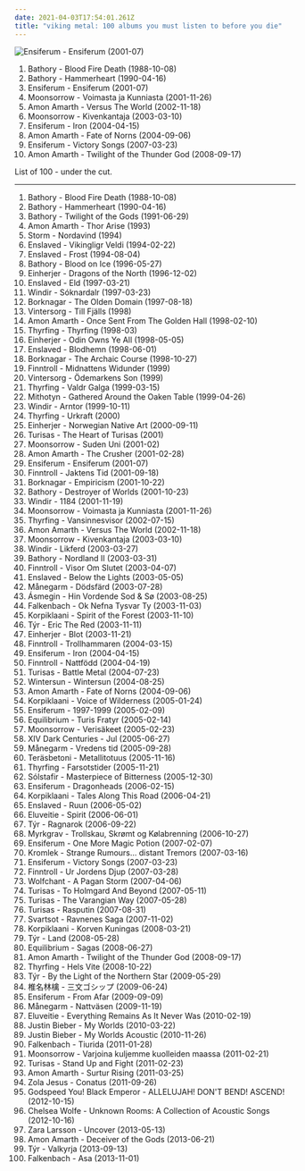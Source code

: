 ```yaml
---
date: 2021-04-03T17:54:01.261Z
title: "viking metal: 100 albums you must listen to before you die"
---
```

![Ensiferum - Ensiferum (2001-07)](http://coverartarchive.org/release/6a09c076-9970-45f9-9410-d8b0d484d4e7/2996949000-500.jpg "Ensiferum - Ensiferum (2001-07)")
<ol class="albums">
<li data-cover="http://coverartarchive.org/release/ae894b9c-8211-3dcd-ab3f-5c0960d2e4c6/13837179898-500.jpg" data-tags="black metal, viking metal" role="button">Bathory - Blood Fire Death (1988-10-08)</li>
<li data-cover="http://coverartarchive.org/release/d6dbc518-3ad6-39a5-ab01-1b24f87e2e45/19434936368-500.jpg" data-tags="viking metal" role="button">Bathory - Hammerheart (1990-04-16)</li>
<li data-cover="http://coverartarchive.org/release/6a09c076-9970-45f9-9410-d8b0d484d4e7/2996949000-500.jpg" data-tags="folk metal, viking metal" role="button">Ensiferum - Ensiferum (2001-07)</li>
<li data-cover="https://img.discogs.com/6I28TAxCUoXkdWCSZFbVVuQE9_Q=/fit-in/600x600/filters:strip_icc():format(jpeg):mode_rgb():quality(90)/discogs-images/R-1338887-1210954766.jpeg.jpg" data-tags="viking metal, folk metal, pagan metal" role="button">Moonsorrow - Voimasta ja Kunniasta (2001-11-26)</li>
<li data-cover="http://coverartarchive.org/release/a8e692d6-1ebb-47b7-b41d-c508ba318263/16366579010-500.jpg" data-tags="melodic death metal" role="button">Amon Amarth - Versus The World (2002-11-18)</li>
<li data-cover="https://img.discogs.com/6I28TAxCUoXkdWCSZFbVVuQE9_Q=/fit-in/600x600/filters:strip_icc():format(jpeg):mode_rgb():quality(90)/discogs-images/R-1338887-1210954766.jpeg.jpg" data-tags="viking metal, folk metal" role="button">Moonsorrow - Kivenkantaja (2003-03-10)</li>
<li data-cover="http://coverartarchive.org/release/7c0561d3-5460-4b8d-8ff2-3076172c5d49/6506123080-500.jpg" data-tags="folk metal, viking metal" role="button">Ensiferum - Iron (2004-04-15)</li>
<li data-cover="http://coverartarchive.org/release/60447ee2-1289-30be-be08-5ce0cb82a3a7/8158297637-500.jpg" data-tags="melodic death metal" role="button">Amon Amarth - Fate of Norns (2004-09-06)</li>
<li data-cover="http://coverartarchive.org/release/6fe4d6ce-790c-3a29-a80c-b46823f722ff/4258363805-500.jpg" data-tags="folk metal, viking metal" role="button">Ensiferum - Victory Songs (2007-03-23)</li>
<li data-cover="http://coverartarchive.org/release/96cf1767-5939-3713-9986-98979c3bcc1e/14258133969-500.jpg" data-tags="melodic death metal" role="button">Amon Amarth - Twilight of the Thunder God (2008-09-17)</li>
</ol>
List of 100 - under the cut.
<!-- more -->

_________________

<ol class="albums">
<li data-cover="http://coverartarchive.org/release/ae894b9c-8211-3dcd-ab3f-5c0960d2e4c6/13837179898-500.jpg" data-tags="black metal, viking metal" role="button">
Bathory - Blood Fire Death (1988-10-08)
</li>
<li data-cover="http://coverartarchive.org/release/d6dbc518-3ad6-39a5-ab01-1b24f87e2e45/19434936368-500.jpg" data-tags="viking metal" role="button">
Bathory - Hammerheart (1990-04-16)
</li>
<li data-cover="http://coverartarchive.org/release/b2abc486-cb39-4f9d-b649-27dec8e95608/13837286446-500.jpg" data-tags="viking metal" role="button">
Bathory - Twilight of the Gods (1991-06-29)
</li>
<li data-cover="http://coverartarchive.org/release/8bc675fa-b2d2-4928-942c-fc0932aebe79/4777026060-500.jpg" data-tags="melodic death metal, viking metal, death metal" role="button">
Amon Amarth - Thor Arise (1993)
</li>
<li data-cover="http://coverartarchive.org/release/53ae9c76-5e9e-4342-98db-5fdeb63af1d8/21058797776-500.jpg" data-tags="folk metal, viking metal" role="button">
Storm - Nordavind (1994)
</li>
<li data-cover="http://coverartarchive.org/release/22322913-4e1b-4243-9a27-4d1810708ab4/4618745625-500.jpg" data-tags="black metal" role="button">
Enslaved - Vikingligr Veldi (1994-02-22)
</li>
<li data-cover="http://coverartarchive.org/release/ca7d60c3-7812-41c8-bfe9-0ca2aeb484e2/19073133350-500.jpg" data-tags="black metal" role="button">
Enslaved - Frost (1994-08-04)
</li>
<li data-cover="https://img.discogs.com/26pcwglune0yDgZngk_fRFHKFKY=/fit-in/600x600/filters:strip_icc():format(jpeg):mode_rgb():quality(90)/discogs-images/R-6199166-1432728271-7272.jpeg.jpg" data-tags="viking metal" role="button">
Bathory - Blood on Ice (1996-05-27)
</li>
<li data-cover="https://img.discogs.com/ZuYu1t3LAkc833eMw8IHrKJbSWc=/fit-in/600x589/filters:strip_icc():format(jpeg):mode_rgb():quality(90)/discogs-images/R-2169250-1267742405.jpeg.jpg" data-tags="viking metal" role="button">
Einherjer - Dragons of the North (1996-12-02)
</li>
<li data-cover="http://coverartarchive.org/release/f2e77801-c099-4f25-9857-c7309540a4b3/18127167841-500.jpg" data-tags="black metal, viking metal" role="button">
Enslaved - Eld (1997-03-21)
</li>
<li data-cover="http://coverartarchive.org/release/55c1eacb-cacf-4d34-a7c1-fc9a352ad96d/5429257044-500.jpg" data-tags="black metal, viking metal" role="button">
Windir - Sóknardalr (1997-03-23)
</li>
<li data-cover="https://img.discogs.com/6-Ir8GHxyipCCoSgas9vj2hBvn0=/fit-in/600x600/filters:strip_icc():format(jpeg):mode_rgb():quality(90)/discogs-images/R-8011752-1453560296-6777.jpeg.jpg" data-tags="black metal, viking metal" role="button">
Borknagar - The Olden Domain (1997-08-18)
</li>
<li data-cover="https://img.discogs.com/xmYtOGGDZNlhDojJ_WqZKeVOE6s=/fit-in/550x556/filters:strip_icc():format(jpeg):mode_rgb():quality(90)/discogs-images/R-2346077-1415984067-6528.jpeg.jpg" data-tags="viking metal" role="button">
Vintersorg - Till Fjälls (1998)
</li>
<li data-cover="http://coverartarchive.org/release/b54b9333-5cba-41a4-82bd-9e52ac5b5d63/18272696448-500.jpg" data-tags="melodic death metal" role="button">
Amon Amarth - Once Sent From The Golden Hall (1998-02-10)
</li>
<li data-cover="https://img.discogs.com/PBZ1G8-uUSfimdtqpSozSZDeeug=/fit-in/600x519/filters:strip_icc():format(jpeg):mode_rgb():quality(90)/discogs-images/R-648606-1602693361-6969.jpeg.jpg" data-tags="viking metal" role="button">
Thyrfing - Thyrfing (1998-03)
</li>
<li data-cover="http://coverartarchive.org/release/f2411a4f-20af-4016-aa75-a8d0b083ed6f/25545963152-500.jpg" data-tags="viking metal" role="button">
Einherjer - Odin Owns Ye All (1998-05-05)
</li>
<li data-cover="http://coverartarchive.org/release/c5f91694-199e-3a0a-b4d9-9985c40a979c/18279167821-500.jpg" data-tags="black metal, viking metal" role="button">
Enslaved - Blodhemn (1998-06-01)
</li>
<li data-cover="https://img.discogs.com/6-Ir8GHxyipCCoSgas9vj2hBvn0=/fit-in/600x600/filters:strip_icc():format(jpeg):mode_rgb():quality(90)/discogs-images/R-8011752-1453560296-6777.jpeg.jpg" data-tags="black metal" role="button">
Borknagar - The Archaic Course (1998-10-27)
</li>
<li data-cover="http://coverartarchive.org/release/f4ef0e9a-efd6-4f1c-a6cd-b88edc26cb32/11690344953-500.jpg" data-tags="folk metal" role="button">
Finntroll - Midnattens Widunder (1999)
</li>
<li data-cover="https://img.discogs.com/xmYtOGGDZNlhDojJ_WqZKeVOE6s=/fit-in/550x556/filters:strip_icc():format(jpeg):mode_rgb():quality(90)/discogs-images/R-2346077-1415984067-6528.jpeg.jpg" data-tags="viking metal" role="button">
Vintersorg - Ödemarkens Son (1999)
</li>
<li data-cover="https://img.discogs.com/PBZ1G8-uUSfimdtqpSozSZDeeug=/fit-in/600x519/filters:strip_icc():format(jpeg):mode_rgb():quality(90)/discogs-images/R-648606-1602693361-6969.jpeg.jpg" data-tags="viking metal" role="button">
Thyrfing - Valdr Galga (1999-03-15)
</li>
<li data-cover="https://img.discogs.com/tC3ji9850g493_yT5SJEJcw07Rg=/fit-in/600x1068/filters:strip_icc():format(jpeg):mode_rgb():quality(90)/discogs-images/R-11966123-1525637215-4198.jpeg.jpg" data-tags="viking metal" role="button">
Mithotyn - Gathered Around the Oaken Table (1999-04-26)
</li>
<li data-cover="http://coverartarchive.org/release/43e33729-569e-3500-86bd-b2067f3d163a/21922535473-500.jpg" data-tags="black metal, viking metal" role="button">
Windir - Arntor (1999-10-11)
</li>
<li data-cover="http://coverartarchive.org/release/c7cdedb7-71b1-4650-8f63-beeaad10b656/21888014412-500.jpg" data-tags="viking metal" role="button">
Thyrfing - Urkraft (2000)
</li>
<li data-cover="http://coverartarchive.org/release/02a58aca-7c67-498a-be7b-6c279677a843/19427518734-500.jpg" data-tags="viking metal, black metal, folk metal" role="button">
Einherjer - Norwegian Native Art (2000-09-11)
</li>
<li data-cover="http://coverartarchive.org/release/d5fef4ff-46d1-404d-a1ef-dcc515da8649/4846302335-500.jpg" data-tags="viking metal, folk pagan metal, symphonic-folk metal" role="button">
Turisas - The Heart of Turisas (2001)
</li>
<li data-cover="http://coverartarchive.org/release/700bee8f-e5b5-3187-9bdf-b282bd78e52b/22271638571-500.jpg" data-tags="folk metal, viking metal" role="button">
Moonsorrow - Suden Uni (2001-02)
</li>
<li data-cover="http://coverartarchive.org/release/0123f7f2-0536-4ec8-b5f1-76f266b940aa/10004910388-500.jpg" data-tags="melodic death metal, death metal" role="button">
Amon Amarth - The Crusher (2001-02-28)
</li>
<li data-cover="http://coverartarchive.org/release/6a09c076-9970-45f9-9410-d8b0d484d4e7/2996949000-500.jpg" data-tags="folk metal, viking metal" role="button">
Ensiferum - Ensiferum (2001-07)
</li>
<li data-cover="https://img.discogs.com/yz6tFQxYYxnoKZd-hn0-cdnIFMA=/fit-in/160x160/filters:strip_icc():format(jpeg):mode_rgb():quality(90)/discogs-images/R-1660215-1235164362.jpeg.jpg" data-tags="folk metal" role="button">
Finntroll - Jaktens Tid (2001-09-18)
</li>
<li data-cover="http://coverartarchive.org/release/531be385-2b4e-4227-9c2a-03205bdff637/18640626294-500.jpg" data-tags="black metal" role="button">
Borknagar - Empiricism (2001-10-22)
</li>
<li data-cover="http://coverartarchive.org/release/d86f25ed-06ce-367a-b3e1-ad505fa148cb/15022363414-500.jpg" data-tags="viking metal, thrash metal" role="button">
Bathory - Destroyer of Worlds (2001-10-23)
</li>
<li data-cover="http://coverartarchive.org/release/eddc7436-b9bc-4cae-9b81-daebfab8b8a7/5429036495-500.jpg" data-tags="black metal, viking metal, folk metal, melodic black metal" role="button">
Windir - 1184 (2001-11-19)
</li>
<li data-cover="https://img.discogs.com/6I28TAxCUoXkdWCSZFbVVuQE9_Q=/fit-in/600x600/filters:strip_icc():format(jpeg):mode_rgb():quality(90)/discogs-images/R-1338887-1210954766.jpeg.jpg" data-tags="viking metal, folk metal, pagan metal" role="button">
Moonsorrow - Voimasta ja Kunniasta (2001-11-26)
</li>
<li data-cover="https://img.discogs.com/PBZ1G8-uUSfimdtqpSozSZDeeug=/fit-in/600x519/filters:strip_icc():format(jpeg):mode_rgb():quality(90)/discogs-images/R-648606-1602693361-6969.jpeg.jpg" data-tags="viking metal" role="button">
Thyrfing - Vansinnesvisor (2002-07-15)
</li>
<li data-cover="http://coverartarchive.org/release/a8e692d6-1ebb-47b7-b41d-c508ba318263/16366579010-500.jpg" data-tags="melodic death metal" role="button">
Amon Amarth - Versus The World (2002-11-18)
</li>
<li data-cover="https://img.discogs.com/6I28TAxCUoXkdWCSZFbVVuQE9_Q=/fit-in/600x600/filters:strip_icc():format(jpeg):mode_rgb():quality(90)/discogs-images/R-1338887-1210954766.jpeg.jpg" data-tags="viking metal, folk metal" role="button">
Moonsorrow - Kivenkantaja (2003-03-10)
</li>
<li data-cover="http://coverartarchive.org/release/ac851e22-5058-4a07-bd1a-807e80d16b81/5428960021-500.jpg" data-tags="black metal" role="button">
Windir - Likferd (2003-03-27)
</li>
<li data-cover="https://img.discogs.com/OKhcLZ0bBa1B9RzSVNrcZWMOXCk=/fit-in/600x600/filters:strip_icc():format(jpeg):mode_rgb():quality(90)/discogs-images/R-2243884-1289078603.jpeg.jpg" data-tags="viking metal" role="button">
Bathory - Nordland II (2003-03-31)
</li>
<li data-cover="http://coverartarchive.org/release/97442f7c-42da-4093-83a1-77d114ee9a63/20094925020-500.jpg" data-tags="folk, folk metal" role="button">
Finntroll - Visor Om Slutet (2003-04-07)
</li>
<li data-cover="http://coverartarchive.org/release/113463f1-9031-4f28-840c-c7dbcbdc259a/19073928687-500.jpg" data-tags="black metal, progressive black metal, progressive metal" role="button">
Enslaved - Below the Lights (2003-05-05)
</li>
<li data-cover="http://coverartarchive.org/release/2afdeb6b-9543-409b-bf80-d434a87fa501/2460114158-500.jpg" data-tags="viking metal" role="button">
Månegarm - Dödsfärd (2003-07-28)
</li>
<li data-cover="http://coverartarchive.org/release/aaff63ec-4dd7-40ff-b945-fee676886a02/27879249894-500.jpg" data-tags="folk metal, viking metal" role="button">
Ásmegin - Hin Vordende Sod & Sø (2003-08-25)
</li>
<li data-cover="http://coverartarchive.org/release/5d451f48-c112-46b1-94ee-fe1aecf574ab/19427732978-500.jpg" data-tags="viking metal" role="button">
Falkenbach - Ok Nefna Tysvar Ty (2003-11-03)
</li>
<li data-cover="http://coverartarchive.org/release/ab6cf38c-90a4-4828-990c-21d4560a7057/6505885788-500.jpg" data-tags="folk metal" role="button">
Korpiklaani - Spirit of the Forest (2003-11-10)
</li>
<li data-cover="https://img.discogs.com/AFREEw3HyHigM-nz8541zARYdVQ=/fit-in/244x250/filters:strip_icc():format(jpeg):mode_rgb():quality(90)/discogs-images/R-6067035-1410200229-3358.jpeg.jpg" data-tags="folk metal, viking metal" role="button">
Týr - Eric The Red (2003-11-11)
</li>
<li data-cover="http://coverartarchive.org/release/19128e9e-53ac-46a0-8e7b-22b85ca0bb73/19427551152-500.jpg" data-tags="viking metal" role="button">
Einherjer - Blot (2003-11-21)
</li>
<li data-cover="http://coverartarchive.org/release/27d7c739-e28a-32b2-a558-4aeff4f396c5/15347726306-500.jpg" data-tags="folk metal" role="button">
Finntroll - Trollhammaren (2004-03-15)
</li>
<li data-cover="http://coverartarchive.org/release/7c0561d3-5460-4b8d-8ff2-3076172c5d49/6506123080-500.jpg" data-tags="folk metal, viking metal" role="button">
Ensiferum - Iron (2004-04-15)
</li>
<li data-cover="http://coverartarchive.org/release/dce2a43e-d689-4d87-aab7-9c2c9e24ed50/4793834335-500.jpg" data-tags="folk metal" role="button">
Finntroll - Nattfödd (2004-04-19)
</li>
<li data-cover="http://coverartarchive.org/release/0c4f54f1-2816-48a2-8e19-90e05d337d97/4017787398-500.jpg" data-tags="folk metal, viking metal, battle metal" role="button">
Turisas - Battle Metal (2004-07-23)
</li>
<li data-cover="http://coverartarchive.org/release/b4f9f593-9df6-4b7c-90c9-94fac1e96ef5/24755686201-500.jpg" data-tags="melodic death metal" role="button">
Wintersun - Wintersun (2004-08-25)
</li>
<li data-cover="http://coverartarchive.org/release/60447ee2-1289-30be-be08-5ce0cb82a3a7/8158297637-500.jpg" data-tags="melodic death metal" role="button">
Amon Amarth - Fate of Norns (2004-09-06)
</li>
<li data-cover="https://img.discogs.com/cGgA8-IpqmMormzSG6NF3rYc_VA=/fit-in/600x530/filters:strip_icc():format(jpeg):mode_rgb():quality(90)/discogs-images/R-12700342-1540306604-8362.jpeg.jpg" data-tags="folk metal" role="button">
Korpiklaani - Voice of Wilderness (2005-01-24)
</li>
<li data-cover="http://coverartarchive.org/release/e982db9e-e1d3-4bdc-9616-e31400c3677e/2996979546-500.jpg" data-tags="viking metal, folk metal" role="button">
Ensiferum - 1997-1999 (2005-02-09)
</li>
<li data-cover="http://coverartarchive.org/release/be5e9173-7122-4acb-8195-c22a72f1a648/16023357644-500.jpg" data-tags="folk metal" role="button">
Equilibrium - Turis Fratyr (2005-02-14)
</li>
<li data-cover="https://img.discogs.com/6I28TAxCUoXkdWCSZFbVVuQE9_Q=/fit-in/600x600/filters:strip_icc():format(jpeg):mode_rgb():quality(90)/discogs-images/R-1338887-1210954766.jpeg.jpg" data-tags="folk metal, viking metal, black metal, pagan metal" role="button">
Moonsorrow - Verisäkeet (2005-02-23)
</li>
<li data-cover="http://coverartarchive.org/release/6db4c9f1-1376-4502-bf32-b799362458da/2638094958-500.jpg" data-tags="pagan metal, folk metal" role="button">
XIV Dark Centuries - Jul (2005-06-27)
</li>
<li data-cover="http://coverartarchive.org/release/86ab957a-d7ce-473f-b38d-21fd0f3a3f3a/2460152201-500.jpg" data-tags="folk metal, viking metal" role="button">
Månegarm - Vredens tid (2005-09-28)
</li>
<li data-cover="http://coverartarchive.org/release/51121f7e-9a09-4f12-bb02-1dc6587575a1/7792795848-500.jpg" data-tags="heavy metal" role="button">
Teräsbetoni - Metallitotuus (2005-11-16)
</li>
<li data-cover="https://img.discogs.com/dibiDz3joJFQKfsxNnrOeYXFDU8=/fit-in/600x600/filters:strip_icc():format(jpeg):mode_rgb():quality(90)/discogs-images/R-559814-1248191928.jpeg.jpg" data-tags="viking metal" role="button">
Thyrfing - Farsotstider (2005-11-21)
</li>
<li data-cover="http://coverartarchive.org/release/cccebdc4-11d7-4650-8bbc-d39c3be45e9b/6115422720-500.jpg" data-tags="post-black metal, progressive metal" role="button">
Sólstafir - Masterpiece of Bitterness (2005-12-30)
</li>
<li data-cover="http://coverartarchive.org/release/d982adb1-e0c0-43a5-95c4-1d5200555842/2996998812-500.jpg" data-tags="viking metal, folk metal" role="button">
Ensiferum - Dragonheads (2006-02-15)
</li>
<li data-cover="https://img.discogs.com/aE3345TwQXDkiZd3C3bdWSItwD8=/fit-in/500x499/filters:strip_icc():format(jpeg):mode_rgb():quality(90)/discogs-images/R-3308881-1325109190.jpeg.jpg" data-tags="folk metal" role="button">
Korpiklaani - Tales Along This Road (2006-04-21)
</li>
<li data-cover="http://coverartarchive.org/release/1e8dcfc6-302c-43cd-9807-d6251e358c65/2997123472-500.jpg" data-tags="black metal, progressive metal, progressive black metal" role="button">
Enslaved - Ruun (2006-05-02)
</li>
<li data-cover="http://coverartarchive.org/release/3ad21303-6185-3378-bbd8-984d4f2047d7/8050005645-500.jpg" data-tags="folk metal" role="button">
Eluveitie - Spirit (2006-06-01)
</li>
<li data-cover="http://coverartarchive.org/release/9b455705-d7a7-4857-8de3-c03e8e6ee61d/6523032214-500.jpg" data-tags="folk metal, viking metal" role="button">
Týr - Ragnarok (2006-09-22)
</li>
<li data-cover="https://img.discogs.com/TuNHQteGbYQl1AFFMRTQI_eS8rI=/fit-in/600x600/filters:strip_icc():format(jpeg):mode_rgb():quality(90)/discogs-images/R-1869484-1520878173-2683.png.jpg" data-tags="viking metal" role="button">
Myrkgrav - Trollskau, Skrømt og Kølabrenning (2006-10-27)
</li>
<li data-cover="http://coverartarchive.org/release/4c2eec03-07b6-4ba8-80f0-da865591e029/2997012520-500.jpg" data-tags="viking metal" role="button">
Ensiferum - One More Magic Potion (2007-02-07)
</li>
<li data-cover="http://coverartarchive.org/release/94a5d57c-45ca-43f3-bf28-2956b84f12eb/20825293179-500.jpg" data-tags="black metal, metal, folk metal, viking metal, german, pagan metal, pagan and viking metal, urban pagan metal" role="button">
Kromlek - Strange Rumours... distant Tremors (2007-03-16)
</li>
<li data-cover="http://coverartarchive.org/release/6fe4d6ce-790c-3a29-a80c-b46823f722ff/4258363805-500.jpg" data-tags="folk metal, viking metal" role="button">
Ensiferum - Victory Songs (2007-03-23)
</li>
<li data-cover="https://img.discogs.com/yz6tFQxYYxnoKZd-hn0-cdnIFMA=/fit-in/160x160/filters:strip_icc():format(jpeg):mode_rgb():quality(90)/discogs-images/R-1660215-1235164362.jpeg.jpg" data-tags="folk metal" role="button">
Finntroll - Ur Jordens Djup (2007-03-28)
</li>
<li data-cover="https://img.discogs.com/wsbGzSO_6BZPgSphLvL60XoGgCI=/fit-in/400x400/filters:strip_icc():format(jpeg):mode_rgb():quality(90)/discogs-images/R-2176684-1268143536.jpeg.jpg" data-tags="pagan metal, folk metal" role="button">
Wolfchant - A Pagan Storm (2007-04-06)
</li>
<li data-cover="http://coverartarchive.org/release/f8ac3213-5e9b-418d-915f-f04a35df5c49/7773757922-500.jpg" data-tags="viking metal" role="button">
Turisas - To Holmgard And Beyond (2007-05-11)
</li>
<li data-cover="http://coverartarchive.org/release/23001cba-283e-4506-9f38-6086ab75ab5c/21896347692-500.jpg" data-tags="folk metal, viking metal" role="button">
Turisas - The Varangian Way (2007-05-28)
</li>
<li data-cover="https://img.discogs.com/oSN6CwWhlKODuhH0tY65HZ_AMhY=/fit-in/600x602/filters:strip_icc():format(jpeg):mode_rgb():quality(90)/discogs-images/R-14301732-1571832065-1801.jpeg.jpg" data-tags="folk metal" role="button">
Turisas - Rasputin (2007-08-31)
</li>
<li data-cover="https://img.discogs.com/CztqxA9cV-tUTtMVxyy-BMKfIN4=/fit-in/600x600/filters:strip_icc():format(jpeg):mode_rgb():quality(90)/discogs-images/R-6152522-1526144979-7776.jpeg.jpg" data-tags="folk metal" role="button">
Svartsot - Ravnenes Saga (2007-11-02)
</li>
<li data-cover="http://coverartarchive.org/release/4ee35b07-b5ef-451d-b744-7ba4c65623ba/17175488757-500.jpg" data-tags="folk metal" role="button">
Korpiklaani - Korven Kuningas (2008-03-21)
</li>
<li data-cover="http://coverartarchive.org/release/c7a1494d-ff57-331a-be16-a9cab0f31975/26667284043-500.jpg" data-tags="viking metal, metal, folk metal" role="button">
Týr - Land (2008-05-28)
</li>
<li data-cover="http://coverartarchive.org/release/7b689aac-42f0-463c-9ea3-9262abb690ad/2140896034-500.jpg" data-tags="folk metal" role="button">
Equilibrium - Sagas (2008-06-27)
</li>
<li data-cover="http://coverartarchive.org/release/96cf1767-5939-3713-9986-98979c3bcc1e/14258133969-500.jpg" data-tags="melodic death metal" role="button">
Amon Amarth - Twilight of the Thunder God (2008-09-17)
</li>
<li data-cover="http://coverartarchive.org/release/309a86fc-7efa-4c7b-bef5-09fcae160518/21888065885-500.jpg" data-tags="viking metal" role="button">
Thyrfing - Hels Vite (2008-10-22)
</li>
<li data-cover="http://coverartarchive.org/release/650638c5-374e-4eb2-9f4d-7ab72f1e7d6e/6523036853-500.jpg" data-tags="folk metal, viking metal" role="button">
Týr - By the Light of the Northern Star (2009-05-29)
</li>
<li data-cover="https://via.placeholder.com/450" data-tags="japanese, female vocalists, hipster, art pop, not experimental, dulukk, dulukkcore, worst albums of 2017, total spambo, spambo, total dulukk and jpoptrasher and lenushiromiya spam the fuck out of everything, dulukk and jpoptrasher and lenushiromiya spam the fuck out of everything, noise, trance, classic rock, heavy metal, black metal, metalcore, metal, hip-hop, spanish, electronic, electronica, french, electropop, classical, female, hip hop, pop, rock, soul, 60s, 70s, 80s, british, punk, brutal, grindcore, hardcore, revolution, swedish, emo, rap, ambient, offspring, dubstep, dance, dark, cheese, easy listening, hair metal, funk, new age, techno, house, acid jazz, schlager, canadian, viking metal, melodic death metal, voice, 90s, justin timberlake, russian, jpop, mashup, post, drone, african, radio, insane, party, skinhead, evanescence" role="button">
椎名林檎 - 三文ゴシップ (2009-06-24)
</li>
<li data-cover="http://coverartarchive.org/release/bf657a0d-4c46-4db9-8477-b685924c3964/19987067815-500.jpg" data-tags="folk metal" role="button">
Ensiferum - From Afar (2009-09-09)
</li>
<li data-cover="https://img.discogs.com/KnwM5A6lDUfgDspif8jYdpDR3wA=/fit-in/600x595/filters:strip_icc():format(jpeg):mode_rgb():quality(90)/discogs-images/R-13010872-1546423617-4704.png.jpg" data-tags="viking metal" role="button">
Månegarm - Nattväsen (2009-11-19)
</li>
<li data-cover="http://coverartarchive.org/release/7a0bb546-1ab4-4bfd-8167-39be5a93e45f/1554238144-500.jpg" data-tags="folk metal" role="button">
Eluveitie - Everything Remains As It Never Was (2010-02-19)
</li>
<li data-cover="http://coverartarchive.org/release/6bfba6d5-71fc-454b-b3a0-63632a1459fa/20855090957-500.jpg" data-tags="totec radio, justin bieber, goregrind, justin bieber my worlds" role="button">
Justin Bieber - My Worlds (2010-03-22)
</li>
<li data-cover="http://coverartarchive.org/release/d9206472-5d0c-4617-a1d3-75466a346934/15444150049-500.jpg" data-tags="totec radio, justin bieber" role="button">
Justin Bieber - My Worlds Acoustic (2010-11-26)
</li>
<li data-cover="http://coverartarchive.org/release/2d76aca1-49c8-434e-88d8-983e6b09e277/19427746603-500.jpg" data-tags="viking metal" role="button">
Falkenbach - Tiurida (2011-01-28)
</li>
<li data-cover="http://coverartarchive.org/release/933e061d-d45a-4b36-8a69-bdf3a239baf4/2631033047-500.jpg" data-tags="pagan metal, black metal" role="button">
Moonsorrow - Varjoina kuljemme kuolleiden maassa (2011-02-21)
</li>
<li data-cover="https://img.discogs.com/T0W57vrf7Y9CAVlaN76garpbTNA=/fit-in/350x349/filters:strip_icc():format(jpeg):mode_rgb():quality(90)/discogs-images/R-4951775-1380390621-8347.gif.jpg" data-tags="folk metal, symphonic metal" role="button">
Turisas - Stand Up and Fight (2011-02-23)
</li>
<li data-cover="http://coverartarchive.org/release/1a599b32-363f-45e7-9712-29084a5855ee/13876171030-500.jpg" data-tags="melodic death metal" role="button">
Amon Amarth - Surtur Rising (2011-03-25)
</li>
<li data-cover="http://coverartarchive.org/release/4b96bb65-9831-4c26-a3d1-0455a4fa4805/2292051184-500.jpg" data-tags="electronic, electronica, art pop" role="button">
Zola Jesus - Conatus (2011-09-26)
</li>
<li data-cover="http://coverartarchive.org/release/7067908c-402e-4c17-99af-4c509b89d91c/25247846466-500.jpg" data-tags="post-rock, rock, drone" role="button">
Godspeed You! Black Emperor - ALLELUJAH! DON'T BEND! ASCEND! (2012-10-15)
</li>
<li data-cover="http://coverartarchive.org/release/8589ba2a-e62a-418d-a04d-1ee032197dd3/17775653396-500.jpg" data-tags="folk, andrew, ccm, donald trump, david orton" role="button">
Chelsea Wolfe - Unknown Rooms: A Collection of Acoustic Songs (2012-10-16)
</li>
<li data-cover="http://coverartarchive.org/release/abf8a774-f31b-463b-8579-cb5a553ad833/14524742257-500.jpg" data-tags="swedish" role="button">
Zara Larsson - Uncover (2013-05-13)
</li>
<li data-cover="http://coverartarchive.org/release/c6a77c6d-fa8c-4786-bac3-a274a2acd2bf/11192355590-500.jpg" data-tags="melodic death metal" role="button">
Amon Amarth - Deceiver of the Gods (2013-06-21)
</li>
<li data-cover="http://coverartarchive.org/release/737602b3-837f-4e30-8f61-9ba4584bc7e4/5252944434-500.jpg" data-tags="folk metal" role="button">
Týr - Valkyrja (2013-09-13)
</li>
<li data-cover="http://coverartarchive.org/release/c759983d-e895-4b5a-a024-fdb215984977/5270130572-500.jpg" data-tags="folk metal, viking metal, 2013, black metal" role="button">
Falkenbach - Asa (2013-11-01)
</li>
</ol>